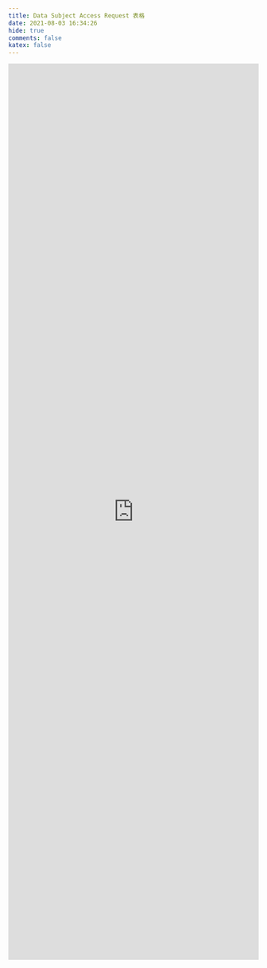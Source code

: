 ```yaml
---
title: Data Subject Access Request 表格
date: 2021-08-03 16:34:26
hide: true
comments: false
katex: false
---
```


<iframe width="100%" height= "1800px" src= "https://forms.office.com/Pages/ResponsePage.aspx?id=DQSIkWdsW0yxEjajBLZtrQAAAAAAAAAAAAMAAAvLKrlUMzlKTE0xTjhRUzdXQlRLNzI5SUdIN0Y4Ui4u&embed=true" frameborder= "0" marginwidth= "0" marginheight= "0" style= "border: none; max-width:100%" allowfullscreen webkitallowfullscreen mozallowfullscreen msallowfullscreen> </iframe>
